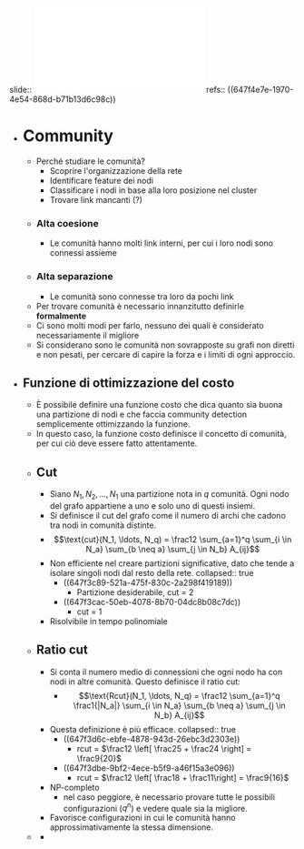 slide:: ![ns12](../assets/ns12.pdf)
refs:: ((647f4e7e-1970-4e54-868d-b71b13d6c98c))

- # Community
	- Perché studiare le comunità?
		- Scoprire l'organizzazione della rete
		- Identificare feature dei nodi
		- Classificare i nodi in base alla loro posizione nel cluster
		- Trovare link mancanti (?)
	- ### Alta coesione
		- Le comunità hanno molti link interni, per cui i loro nodi sono connessi assieme
	- ### Alta separazione
		- Le comunità sono connesse tra loro da pochi link
	- Per trovare comunità è necessario innanzitutto definirle **formalmente**
	- Ci sono molti modi per farlo, nessuno dei quali è considerato necessariamente il migliore
	- Si considerano sono le comunità non sovrapposte su grafi non diretti e non pesati, per cercare di capire la forza e i limiti di ogni approccio.
- ## Funzione di ottimizzazione del costo
	- È possibile definire una funzione costo che dica quanto sia buona una partizione di nodi e che faccia community detection semplicemente ottimizzando la funzione.
	- In questo caso, la funzione costo definisce il concetto di comunità, per cui ciò deve essere fatto attentamente.
	- ## Cut
		- Siano $N_1, N_2, \ldots, N_1$ una partizione nota in $q$ comunità. Ogni nodo del grafo appartiene a uno e solo uno di questi insiemi.
		- Si definisce il cut del grafo come il numero di archi che cadono tra nodi in comunità distinte.
		- $$\text{cut}(N_1, \ldots, N_q) = \frac12 \sum_{a=1}^q \sum_{i \in N_a} \sum_{b \neq a} \sum_{j \in N_b} A_{ij}$$
		- Non efficiente nel creare partizioni significative, dato che tende a isolare singoli nodi dal resto della rete.
		  collapsed:: true
			- ((647f3c89-521a-475f-830c-2a298f419189))
				- Partizione desiderabile, cut = 2
			- ((647f3cac-50eb-4078-8b70-04dc8b08c7dc))
				- cut = 1
		- Risolvibile in tempo polinomiale
	- ## Ratio cut
		- Si conta il numero medio di connessioni che ogni nodo ha con nodi in altre comunità. Questo definisce il ratio cut:
			- $$\text{Rcut}(N_1, \ldots, N_q) = \frac12 \sum_{a=1}^q \frac1{|N_a|} \sum_{i \in N_a} \sum_{b \neq a} \sum_{j \in N_b} A_{ij}$$
		- Questa definizione è più efficace.
		  collapsed:: true
			- ((647f3d6c-ebfe-4878-943d-26ebc3d2303e))
				- rcut = $\frac12 \left[ \frac25 + \frac24 \right] = \frac9{20}$
			- ((647f3dbe-9bf2-4ece-b5f9-a46f15a3e096))
				- rcut = $\frac12 \left[ \frac18 + \frac11\right] = \frac9{16}$
		- NP-completo
			- nel caso peggiore, è necessario provare tutte le possibili configurazioni ($q^n$) e vedere quale sia la migliore.
		- Favorisce configurazioni in cui le comunità hanno approssimativamente la stessa dimensione.
	-
		-